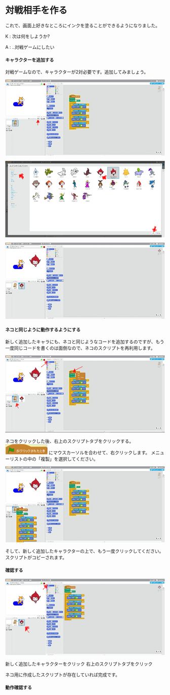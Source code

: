 # 対戦相手を作る

これで、画面上好きなところにインクを塗ることができるようになりました。

K : 次は何をしようか?

A : ..対戦ゲームにしたい


#### キャラクターを追加する

対戦ゲームなので、キャラクターが2対必要です。追加してみましょう。

![](up_down_001b.png)

![](up_down_002a.png)

![](match_003a.png)

#### ネコと同じように動作するようにする

新しく追加したキャラにも、ネコと同じようなコードを追加するのですが、もう一度同じコードを書くのは面倒なので、ネコのスクリプトを再利用します。

![](match_005b.png)

ネコをクリックした後、右上のスクリプトタブをクリックする。
![](match_006b.png) にマウスカーソルを合わせて、右クリックします。
メニューリストの中の「複製」を選択してください。

![](match_007a.png)

そして、新しく追加したキャラクターの上で、もう一度クリックしてください。
スクリプトがコピーされます。

#### 確認する
![](match_008a.png)

新しく追加したキャラクターをクリック
右上のスクリプトタブをクリック

ネコ用に作成したスクリプトが存在していれば完成です。



#### 動作確認する

